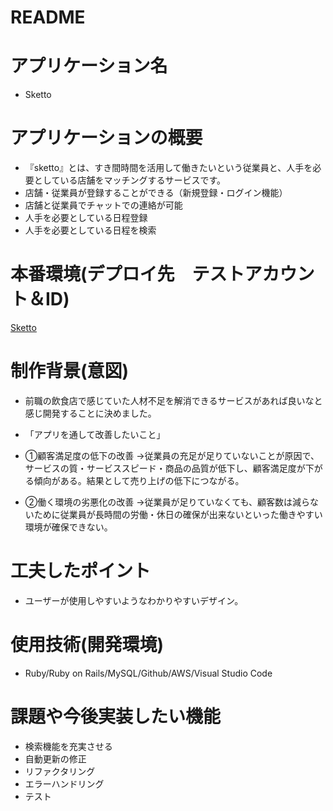 # README

# アプリケーション名
- Sketto

# アプリケーションの概要
- 『sketto』とは、すき間時間を活用して働きたいという従業員と、人手を必要としている店舗をマッチングするサービスです。
- 店舗・従業員が登録することができる（新規登録・ログイン機能）
- 店舗と従業員でチャットでの連絡が可能
- 人手を必要としている日程登録
- 人手を必要としている日程を検索


# 本番環境(デプロイ先　テストアカウント＆ID)
  [Sketto](http://52.199.209.14)

# 制作背景(意図)
- 前職の飲食店で感じていた人材不足を解消できるサービスがあれば良いなと感じ開発することに決めました。

- 「アプリを通して改善したいこと」
- ①顧客満足度の低下の改善
  →従業員の充足が足りていないことが原因で、サービスの質・サービススピード・商品の品質が低下し、顧客満足度が下がる傾向がある。結果として売り上げの低下につながる。
- ②働く環境の劣悪化の改善
  →従業員が足りていなくても、顧客数は減らないために従業員が長時間の労働・休日の確保が出来ないといった働きやすい環境が確保できない。


# 工夫したポイント
- ユーザーが使用しやすいようなわかりやすいデザイン。

# 使用技術(開発環境)
- Ruby/Ruby on Rails/MySQL/Github/AWS/Visual Studio Code

# 課題や今後実装したい機能
- 検索機能を充実させる
- 自動更新の修正
- リファクタリング
- エラーハンドリング
- テスト
